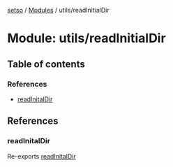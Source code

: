 [setso](../README.md) / [Modules](../modules.md) / utils/readInitialDir

# Module: utils/readInitialDir

## Table of contents

### References

- [readInitalDir](utils_readInitialDir-1.md#readinitaldir)

## References

### readInitalDir

Re-exports [readInitalDir](utils_readInitialDir.md#readinitaldir)
